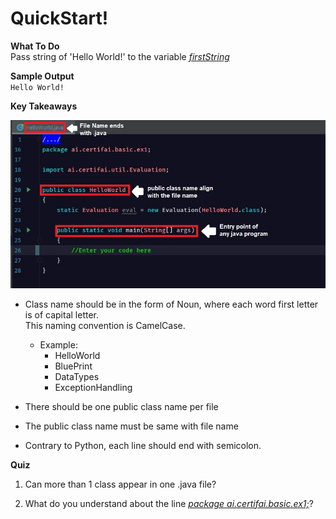 # QuickStart!

**What To Do**  
Pass string of 'Hello World!' to the variable [_firstString_](https://github.com/CertifaiAI/java-fundamentals/blob/master/java-core/src/main/java/ai/certifai/basic/ex1/HelloWorld.java#L11)
 

**Sample Output**  
`
Hello World!  
`  

**Key Takeaways**

<p align="center">
  <img src="metadata/publicClass.jpg">
</p> 

- Class name should be in the form of Noun, where each word first letter is of capital letter.  
  This naming convention is CamelCase.  
    - Example: 
        - HelloWorld
        - BluePrint
        - DataTypes
        - ExceptionHandling

- There should be one public class name per file

- The public class name must be same with file name 

- Contrary to Python, each line should end with semicolon.


**Quiz** 
1. Can more than 1 class appear in one .java file?  

2. What do you understand about the line [_package ai.certifai.basic.ex1;_](https://github.com/CertifaiAI/java-fundamentals/blob/master/java-core/src/main/java/ai/certifai/basic/ex1/HelloWorld.java#L16)?
